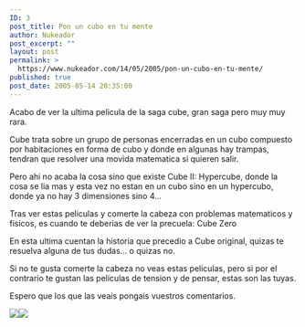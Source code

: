 ```yaml
---
ID: 3
post_title: Pon un cubo en tu mente
author: Nukeador
post_excerpt: ""
layout: post
permalink: >
  https://www.nukeador.com/14/05/2005/pon-un-cubo-en-tu-mente/
published: true
post_date: 2005-05-14 20:35:00
---
```

Acabo de ver la ultima pelicula de la saga cube, gran saga pero muy muy rara.
<p>
Cube trata sobre un grupo de personas encerradas en un cubo compuesto por habitaciones en forma de cubo y donde en algunas hay trampas, tendran que resolver una movida matematica si quieren salir.
</p><p>
Pero ahi no acaba la cosa sino que existe Cube II: Hypercube, donde la cosa se lia mas y esta vez no estan en un cubo sino en un hypercubo, donde ya no hay 3 dimensiones sino 4...
</p><p>
Tras ver estas peliculas y comerte la cabeza con problemas matematicos y fisicos, es cuando te deberias de ver la precuela: Cube Zero
</p><p>
En esta ultima cuentan la historia que precedio a Cube original, quizas te resuelva alguna de tus dudas... o quizas no.
</p><p>
Si no te gusta comerte la cabeza no veas estas peliculas, pero si por el contrario te gustan las peliculas de tension y de pensar, estas son las tuyas.
</p><p>
Espero que los que las veais pongais vuestros comentarios.
</p><p>
<img src="http://centros5.pntic.mec.es/ies.victoria.kent/Rincon-C/Alumnos/al-10/cube.jpg" align="middle" /><img src="http://centros5.pntic.mec.es/ies.victoria.kent/Rincon-C/Alumnos/al-10/cube_p.jpg" align="middle" /></p>